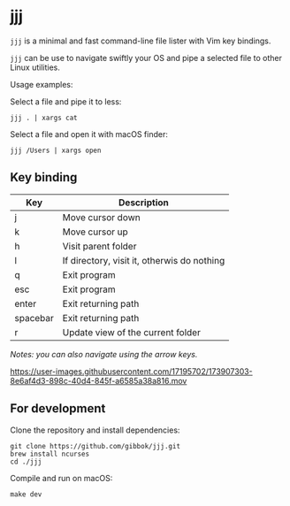 # jjj

`jjj` is a minimal and fast command-line file lister with Vim key bindings.

`jjj` can be use to navigate swiftly your OS and pipe a selected file to other Linux utilities.

Usage examples:

Select a file and pipe it to less:

```shell
jjj . | xargs cat
```

Select a file and open it with macOS finder:

```shell
jjj /Users | xargs open
```

## Key binding

| Key      | Description                                 |
| -------- | ------------------------------------------- |
| j        | Move cursor down                            |
| k        | Move cursor up                              |
| h        | Visit parent folder                         |
| l        | If directory, visit it, otherwis do nothing |
| q        | Exit program                                |
| esc      | Exit program                                |
| enter    | Exit returning path                         |
| spacebar | Exit returning path                         |
| r        | Update view of the current folder           |

*Notes: you can also navigate using the arrow keys.*

https://user-images.githubusercontent.com/17195702/173907303-8e6af4d3-898c-40d4-845f-a6585a38a816.mov

## For development

Clone the repository and install dependencies:
```shell
git clone https://github.com/gibbok/jjj.git
brew install ncurses
cd ./jjj
```

Compile and run on macOS:

```shell
make dev 
```
